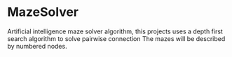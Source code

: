 # MazeSolver
Artificial intelligence maze solver algorithm, this projects uses a depth first search algorithm to solve pairwise connection The mazes will be described by numbered nodes.
